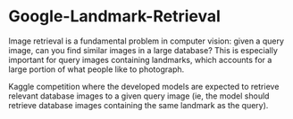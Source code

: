 # Google-Landmark-Retrieval
Image retrieval is a fundamental problem in computer vision: given a query image, can you find similar images in a large database? This is especially important for query images containing landmarks, which accounts for a large portion of what people like to photograph.

Kaggle competition where the developed models are expected to retrieve relevant database images to a given query image (ie, the model should retrieve database images containing the same landmark as the query).
